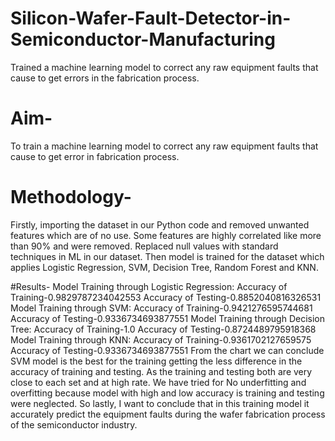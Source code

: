 # Silicon-Wafer-Fault-Detector-in-Semiconductor-Manufacturing
Trained a machine learning model to correct any raw equipment faults that cause to get errors in the fabrication process.
# Aim-
To train a machine learning model to correct any raw equipment faults that cause to get error in fabrication process.

# Methodology-
Firstly, importing the dataset in our Python code and removed unwanted features which are of no use. Some features are highly correlated like more than 90% and were removed. Replaced null values with standard techniques in ML in our dataset.
Then model is trained for the dataset which applies Logistic Regression, SVM, Decision Tree, Random Forest and KNN.

#Results-
Model Training through Logistic Regression:
Accuracy of Training-0.9829787234042553
Accuracy of Testing-0.8852040816326531
Model Training through SVM:
Accuracy of Training-0.9421276595744681
Accuracy of Testing-0.9336734693877551
Model Training through Decision Tree:
Accuracy of Training-1.0
Accuracy of Testing-0.8724489795918368
Model Training through KNN:
Accuracy of Training-0.9361702127659575
Accuracy of Testing-0.9336734693877551
From the chart we can conclude SVM model is the best for the training getting the less difference in the accuracy of training and testing.
As the training and testing both are very close to each set and at high rate.
We have tried for No underfitting and overfitting because model with high and low accuracy is training and testing were neglected.
So lastly, I want to conclude that in this training model it accurately predict the equipment faults during the wafer fabrication process of the semiconductor industry.
